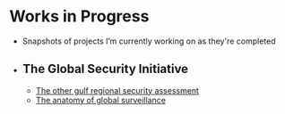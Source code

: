 # Works in Progress
- Snapshots of projects I’m currently working on as they're completed
- ## The Global Security Initiative
	- [The other gulf regional security assessment](yemen-israel-hamas)
	- [The anatomy of global surveillance](global-surveillance)